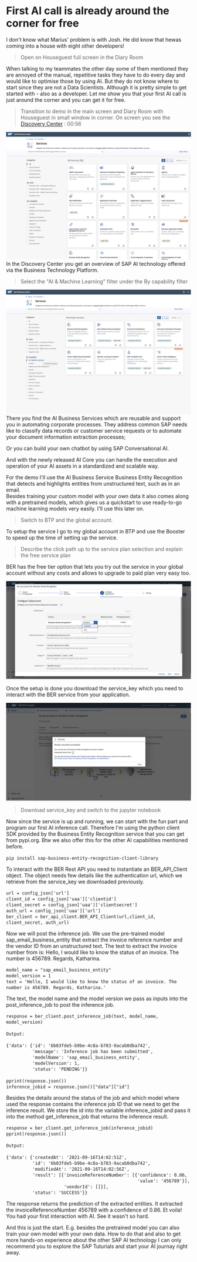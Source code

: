 # First AI call is already around the corner for free

I don't know what Marius' problem is with Josh. He did know that hewas coming into a house with eight
other developers!

> Open on Houseguest full screen in the Diary Room

When talking to my teammates the other day some of them mentioned they are annoyed of the manual, repetitive tasks they have to do every day and would like to optimise those by using AI. But they do not know where to start since they are not a Data Scientists. Although it is pretty simple to get started with - also as a developer.
Let me show you that your first AI call is just around the corner and you can get it for free.

> Transition to demo in the main screen and Diary Room with Houseguest in small window in corner. On screen you see the [Discovery Center](https://discovery-center.cloud.sap/viewServices?category=all) : 00:56

![account hierarchy](images/discoveryCenter.png)
In the Discovery Center you get an overview of SAP AI technology offered via the Business Technology Platform. 

> Select the "AI & Machine Learning" filter under the By capability filter 

![DiscoAI](images/disco_ai.png)
There  you find the AI Business Services which are reusable and support you in automating corporate processes. They address common SAP needs like to classify data records or customer service requests or to automate your document information extraction processes; 
 
Or you can build your own chatbot by using SAP Conversational AI. 

And with the newly released AI Core you can handle the execution and operation of your AI assets in a standardized and scalable way. 

For the demo I'll use the AI Business Service Business Entity Recognition that detects and highlights entities from unstructured text, such as in an email.  
Besides training your custom model with your own data it also comes along with a pretrained models, which gives us a quickstart to use ready-to-go machine learning models very easily. I'll use this later on.

> Switch to BTP and the global account. 

To setup the service I go to my global account in BTP and use the Booster to speed up the time of setting up the service.

> Describe the click path up to the service plan selection and explain the free service plan

BER has the free tier option that lets you try out the service in your global account without any costs and allows to upgrade to paid plan very easy too.    

![BTP_BER_Free](images/btp_ber_freeplan.png)

Once the setup is done you download the service_key which you need to interact with the BER service from your application.

![service_key](images/service_key.png)

> Download service_key and switch to the jupyter notebook

Now since the service is up and running, we can start with the fun part and program our first AI inference call. Therefore I'm using the python client SDK provided by the Business Entity Recognition service that you can get from pypi.org. Btw we also offer this for the other AI capabilities mentioned before.

`pip install sap-business-entity-recognition-client-library`

To interact with the BER Rest API you need to instantiate an BER_API_Client object. The object needs few details like  the authentication url, which we retrieve from the service_key we downloaded previously. 

```
url = config_json['url']
client_id = config_json['uaa']['clientid']
client_secret = config_json['uaa']['clientsecret']
auth_url = config_json['uaa']['url']
ber_client = ber_api_client.BER_API_Client(url,client_id, client_secret, auth_url)
```

Now we will post the inference job. We use the pre-trained model sap_email_business_entity that extract the invoice reference number and the vendor ID from an unstructured text. 
The text to extract the invoice number from is: Hello, I would like to know the status of an invoice. The number is 456789. Regards, Katharina. 

```
model_name = "sap_email_business_entity"
model_version = 1
text = 'Hello, I would like to know the status of an invoice. The number is 456789. Regards, Katharina.'
```

The text, the model name and the model version we pass as inputs into the post\_inference\_job to post the inference job.


```
response = ber_client.post_inference_job(text, model_name, model_version)

Output:

{'data': {'id': '6b03fde5-b9be-4c8a-b783-9acab0dba742',
          'message': 'Inference job has been submitted',
          'modelName': 'sap_email_business_entity',
          'modelVersion': 1,
          'status': 'PENDING'}}
          
pprint(response.json())
inference_jobid = response.json()["data"]["id"]

```
Besides the details around the status of the job and which model where used the response contains the inference job ID that we need to get the inference result. We store the id into the variable inference_jobid and pass it into the method get_inference_job that returns the inference result.


```
response = ber_client.get_inference_job(inference_jobid)
pprint(response.json())

Output:

{'data': {'createdAt': '2021-09-16T14:02:51Z',
          'id': '6b03fde5-b9be-4c8a-b783-9acab0dba742',
          'modifiedAt': '2021-09-16T14:02:56Z',
          'result': [{'invoiceReferenceNumber': [{'confidence': 0.86,
                                                  'value': '456789'}],
                      'vendorId': []}],
          'status': 'SUCCESS'}}
```
The response returns the prediction of the extracted entities. It extracted the invoiceReferenceNumber 456789 with a confidence of 0.86. Et voila! You had your first interaction with AI. See it wasn't so hard. 

And this is just the start. E.g. besides the pretrained model you can also train your own model with your own data. How to do that and also to get more hands-on experience about the other SAP AI technology I can only recommend you to explore the SAP Tuturials and start your AI journay right away. 



